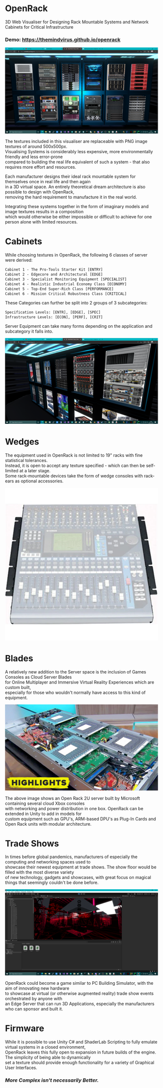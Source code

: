 # OpenRack
3D Web Visualiser for Designing Rack Mountable Systems and Network Cabinets for Critical Infrastructure

### Demo: https://themindvirus.github.io/openrack

![screenshot](/img/DOCS/screenshot.png)

The textures included in this visualiser are replaceable with PNG image textures of around 500x500px. \
Visualising Systems is considerably less expensive, more environmentally friendly and less error-prone \
compared to building the real life equivalent of such a system - that also requires more effort and resources.

Each manufacturer designs their ideal rack mountable system for themselves once in real life and then again \
in a 3D virtual space. An entirely theoretical dream architecture is also possible to design with OpenRack, \
removing the hard requirement to manufacture it in the real world.

Integrating these systems together in the form of imaginary models and image textures results in a composition \
which would otherwise be either impossible or difficult to achieve for one person alone with limited resources.

# Cabinets

While choosing textures in OpenRack, the following 6 classes of server were derived:
```
Cabinet 1 - The Pro-Tools Starter Kit [ENTRY]
Cabinet 2 - Edgecore and Architectural [EDGE]
Cabinet 3 - Specialist Monitoring Equipment [SPECIALIST]
Cabinet 4 - Realistic Industrial Economy Class [ECONOMY]
Cabinet 5 - Top-End Super-Rich Class [PERFORMANCE]
Cabinet 6 - Mission Critical Robustness Class [CRITICAL]
```
These Categories can further be split into 2 groups of 3 subcategories:
```
Specification Levels: [ENTR], [EDGE], [SPEC]
Infrastructure Levels: [ECON], [PERF], [CRIT]
```
Server Equipment can take many forms depending on the application and subcategory it falls into.

![screenshot2](/img/DOCS/screenshot2.png)

# Wedges

The equipment used in OpenRack is not limited to 19" racks with fine statistical tolerances. \
Instead, it is open to accept any texture specified - which can then be self-limited at a later stage. \
Some rack-mountable devices take the form of wedge consoles with rack-ears as optional accessories.

![wedge](/img/DOCS/wedgecomputing.png)

# Blades

A relatively new addition to the Server space is the inclusion of Games Consoles as Cloud Server Blades \
for Online Multiplayer and Immersive Virtual Reality Experiences which are custom built, \
especially for those who wouldn't normally have access to this kind of equipment.

![openrack](/img/DOCS/openrack.png)

The above image shows an Open Rack 2U server built by Microsoft containing several cloud Xbox consoles \
with networking and power distribution in one box. OpenRack can be extended in Unity to add in models for \
custom equipment such as GPU's, ARM-based DPU's as Plug-In Cards and Open Rack units with modular architecture.

# Trade Shows

In times before global pandemics, manufacturers of especially the computing and networking spaces used to \
showcase their newest equipment at trade shows. The show floor would be filled with the most diverse variety \
of new technology, gadgets and showcases, with great focus on magical things that seemingly couldn't be done before.

![showfloor](/img/DOCS/showfloor.png)

OpenRack could become a game similar to PC Building Simulator, with the aim of innovating new hardware \
to showcase at virtual (or otherwise augmented reality) trade show events orchestrated by anyone with \
an Edge Server that can run 3D Applications, especially the manufacturers who can sponsor and built it.

# Firmware

While it is possible to use Unity C# and ShaderLab Scripting to fully emulate virtual systems in a closed environment, \
OpenRack leaves this fully open to expansion in future builds of the engine. The simplicity of being able to dynamically \
set a texture should provide enough functionality for a variety of Graphical User Interfaces.

### *More Complex isn't necessarily Better.*
